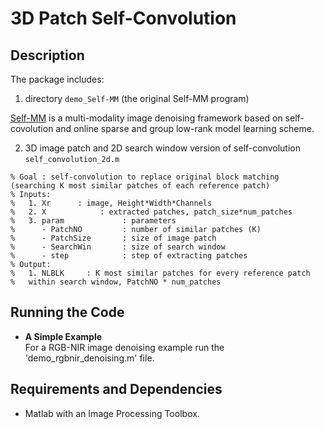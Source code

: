 # 3D Patch Self-Convolution

Description
-----

The package includes: 

1. directory `demo_Self-MM` (the original Self-MM program)

[Self-MM](https://arxiv.org/abs/2006.13714) is a multi-modality image denoising framework based on self-covolution and online sparse and group low-rank model learning scheme.

2. 3D image patch and 2D search window version of self-convolution `self_convolution_2d.m`

```
% Goal : self-convolution to replace original block matching (searching K most similar patches of each reference patch)
% Inputs:
%   1. Xr      : image, Height*Width*Channels
%   2. X            : extracted patches, patch_size*num_patches
%   3. param             : parameters
%      - PatchNO         : number of similar patches (K)
%      - PatchSize       : size of image patch
%      - SearchWin       : size of search window
%      - step            : step of extracting patches
% Output:
%   1. NLBLK     : K most similar patches for every reference patch
%   within search window, PatchNO * num_patches
```


Running the Code
-----

- **A Simple Example**<br />
  For a RGB-NIR image denoising example run the 'demo_rgbnir_denoising.m' file.

Requirements and Dependencies
-----

- Matlab with an Image Processing Toolbox.
